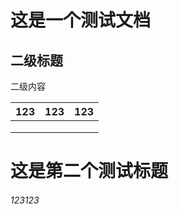 # 这是一个测试文档

## 二级标题

二级内容

| 123 | 123 | 123 |
| ---- | ---- | ---- |
|      |      |      |
|      |      |      |
|      |      |      |

# 这是第二个测试标题

###### 123123
